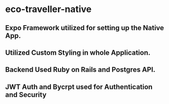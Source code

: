 # eco-traveller-native

## Expo Framework utilized for setting up the Native App. 

## Utilized Custom Styling in whole Application. 

## Backend Used Ruby on Rails and Postgres API. 

## JWT Auth and Bycrpt used for Authentication and Security 

